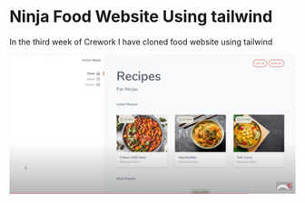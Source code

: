 <h1>Ninja Food Website Using tailwind</h1>

<p>In the third week of Crework I have cloned food website using tailwind<p>

<img src="image/FoodNinja.JPG">

